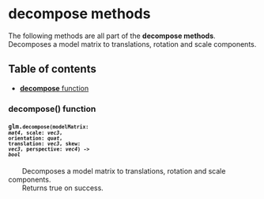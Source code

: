 [//]: # (generated using SlashBack 0.2.0)

  
# decompose methods  
The following methods are all part of the **decompose methods**\.  
Decomposes a model matrix to translations, rotation and scale components\.  
## Table of contents  
  
* [**decompose** function](#decompose-function)  
  
### decompose\(\) function  
#### <code>glm.<code>**decompose**(**modelMatrix**: *mat4*, **scale**: *vec3*, **orientation**: *quat*, **translation**: *vec3*, **skew**: *vec3*, **perspective**: *vec4*) -\> *bool*</code></code>  
&emsp;&emsp;Decomposes a model matrix to translations, rotation and scale components\.  
&emsp;&emsp;Returns true on success\.  
  
